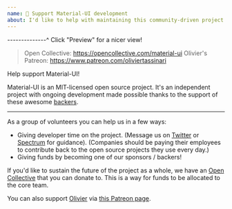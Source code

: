 ```yaml
---
name: 🤝 Support Material-UI development
about: I'd like to help with maintaining this community-driven project 🙌!
---
```


--------------^ Click "Preview" for a nicer view!

> Open Collective: https://opencollective.com/material-ui
> Olivier's Patreon: https://www.patreon.com/oliviertassinari

Help support Material-UI!

Material-UI is an MIT-licensed open source project. It's an independent project with ongoing development made possible thanks to the support of these awesome [backers](https://material-ui.com/discover-more/backers/).

---

As a group of volunteers you can help us in a few ways:

- Giving developer time on the project. (Message us on [Twitter](https://twitter.com/MaterialUI) or
[Spectrum](https://spectrum.chat/material-ui) for guidance).
(Companies should be paying their employees to contribute back to the open source projects they use 
every day.)
- Giving funds by becoming one of our sponsors / backers!

If you'd like to sustain the future of the project as a whole, we have an [Open Collective](https://opencollective.com/material-ui) that you can donate to.
This is a way for funds to be allocated to the core team.

You can also support [Olivier](https://github.com/oliviertassinari) via [this Patreon page](https://www.patreon.com/oliviertassinari).
